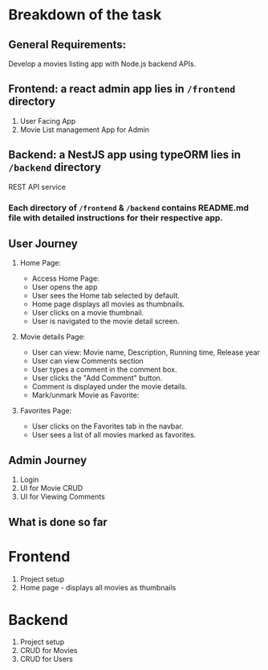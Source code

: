 # Breakdown of the task



General Requirements:
---------------------
Develop a movies listing app with Node.js backend APIs.

Frontend: a react admin app lies in `/frontend` directory
---------
1. User Facing App
2. Movie List management App for Admin

Backend: a NestJS app using typeORM lies in `/backend` directory
-------
REST API service 

### Each directory of `/frontend` & `/backend` contains README.md file with detailed instructions for their respective app.

User Journey
-------------
1. Home Page:
	- Access Home Page:
	- User opens the app
	- User sees the Home tab selected by default.
	- Home page displays all movies as thumbnails.
	- User clicks on a movie thumbnail.
	- User is navigated to the movie detail screen.
	
2. Movie details Page:
	- User can view: Movie name, Description, Running time, Release year
	- User can view Comments section
	- User types a comment in the comment box.
	- User clicks the "Add Comment" button.
	- Comment is displayed under the movie details.
	- Mark/unmark Movie as Favorite:

1. Favorites Page:
	- User clicks on the Favorites tab in the navbar.
	- User sees a list of all movies marked as favorites.
	
Admin Journey
--------------
1. Login
2. UI for Movie CRUD
3. UI for Viewing Comments

What is done so far 
-----------------------

# Frontend
1. Project setup
2. Home page - displays all movies as thumbnails

# Backend
1. Project setup
2. CRUD for Movies
3. CRUD for Users
